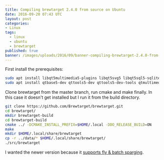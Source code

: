 ```yaml
---
title: Compiling brewtarget 2.4.0 from source on Ubuntu
date: 2016-09-20 07:43 UTC
layout: post
categories:
- Linux
tags:
  - linux
  - ubuntu
  - brewtarget
published: true
banner: /images/uploads/2016/09/banner-compiling-brewtarget-2.4.0-from-source-on-ubuntu.png
---
```


First install the prerequisites:

``` sh
sudo apt install libqt5multimedia5-plugins libqt5svg5 libqt5sql5-sqlite libqtgui4 libqtcore4 libqt4-xml libqt4-sql
sudo apt install qtbase5-dev qttools5-dev qttools5-dev-tools qtmultimedia5-dev libqt5webkit5-dev libqt5svg5-dev
```

Clone brewtarget from the master branch, run cmake and make finally. In this
case it doesn't get installed but I run it from the build directory.

``` sh
git clone https://github.com/Brewtarget/brewtarget.git
cd brewtarget/
mkdir brewtarget-build
cd brewtarget-build
cmake ../ -DCMAKE_INSTALL_PREFIX=$HOME/.local -DDO_RELEASE_BUILD=ON
make
mkdir $HOME/.local/share/brewtarget
cp -r ../data/* $HOME/.local/share/brewtarget/
./src/brewtarget
```

I wanted the newer version because it [supports fly & batch sparging](https://github.com/Brewtarget/brewtarget/pull/205).
